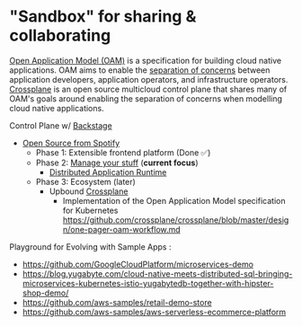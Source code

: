 # "Sandbox" for sharing & collaborating

[Open Application Model (OAM)](https://github.com/oam-dev/spec) is a specification for building cloud native applications. OAM aims to enable the [separation of concerns](https://github.com/oam-dev/spec/blob/d16d5add/introduction.md) between application developers, application operators, and infrastructure operators. [Crossplane](https://crossplane.io/) is an open source multicloud control plane that shares many of OAM's goals around enabling the separation of concerns when modelling cloud native applications.
  
Control Plane w/ [Backstage](https://backstage.io/)

* [Open Source from Spotify](https://labs.spotify.com/2020/04/21/how-we-use-backstage-at-spotify/)
  * Phase 1: Extensible frontend platform (Done ✅) 
  * Phase 2: [Manage your stuff](https://backstage.io/blog/2020/05/22/phase-2-service-catalog) (**current focus**)
     * [Distributed Application Runtime](https://dapr.io/)
  * Phase 3: Ecosystem (later)
     * Upbound [Crossplane](https://github.com/crossplane/crossplane)
       * Implementation of the Open Application Model specification for Kubernetes https://github.com/crossplane/crossplane/blob/master/design/one-pager-oam-workflow.md
       
Playground for Evolving with Sample Apps :  
  * https://github.com/GoogleCloudPlatform/microservices-demo
  * https://blog.yugabyte.com/cloud-native-meets-distributed-sql-bringing-microservices-kubernetes-istio-yugabytedb-together-with-hipster-shop-demo/
  * https://github.com/aws-samples/retail-demo-store
  * https://github.com/aws-samples/aws-serverless-ecommerce-platform
  
